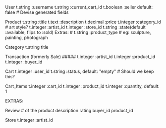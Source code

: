 User
    t.string :username
    t.string  :current_cart_id
    t.boolean :seller       default: false
    # Devise generated fields

Product
    t.string :title
    t.text :description
    t.decimal :price
    t.integer :category_id # art style?
    t.integer :artist_id
    t.integer :store_id
    t.string :state(default :available, flips to :sold)
    Extras:
    # t.string :product_type # eg: sculpture, painting, photograph

Category
    t.string title

Transaction (formerly Sale)
    ##### t.integer :artist_id
    t.integer :product_id
    t.integer :buyer_id

Cart
    t.integer :user_id
    t.string :status,   default: "empty" # Should we keep this?

Cart_Items
    t.integer :cart_id
    t.integer :product_id
    t.integer :quantity,    default: 1

EXTRAS:

Review # of the product
    description
    rating
    buyer_id
    product_id

Store
    t.integer :artist_id
